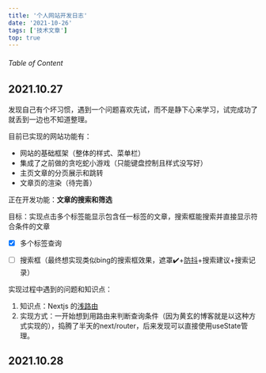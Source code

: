 ```yaml
---
title: '个人网站开发日志'
date: '2021-10-26'
tags: ['技术文章']
top: true
---
```


###### Table of Content

## 2021.10.27

发现自己有个坏习惯，遇到一个问题喜欢先试，而不是静下心来学习，试完成功了就丢到一边也不知道整理。

目前已实现的网站功能有：
- 网站的基础框架（整体的样式、菜单栏）
- 集成了之前做的贪吃蛇小游戏（只能键盘控制且样式没写好）
- 主页文章的分页展示和跳转
- 文章页的渲染（待完善）

正在开发功能：**文章的搜索和筛选**

目标：实现点击多个标签能显示包含任一标签的文章，搜索框能搜索并直接显示符合条件的文章

- [x] 多个标签查询

- [ ] 搜索框（最终想实现类似bing的搜索框效果，遮罩✔️+[防抖](https://segmentfault.com/a/1190000023374668)+搜索建议+搜索记录）

实现过程中遇到的问题和知识点：

1. 知识点：Nextjs 的[浅路由](https://www.nextjs.cn/docs/routing/shallow-routing)
2. 实现方式：一开始想到用路由来判断查询条件（因为黄玄的博客就是以这种方式实现的），捣腾了半天的next/router，后来发现可以直接使用useState管理。

## 2021.10.28

